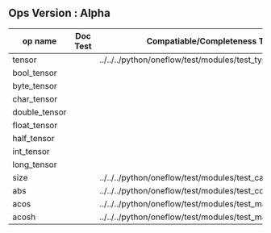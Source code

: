 ## Ops Version : Alpha


|op name   | Doc Test | Compatiable/Completeness Test | Exception |
| ------------------------- | ------------- | ----------------------------- | --------- |
| tensor |  |../../../python/oneflow/test/modules/test_type_tensor.py  |  |
| bool_tensor |  |  |  |
| byte_tensor |  |  |  |
| char_tensor |  |  |  |
| double_tensor |  |  |  |
| float_tensor |  |  |  |
| half_tensor |  |  |  |
| int_tensor |  |  |  |
| long_tensor |  |  |  |
| size |  |../../../python/oneflow/test/modules/test_cast.py  |  |
| abs |  |../../../python/oneflow/test/modules/test_consistent_abs.py  |  |
| acos |  |../../../python/oneflow/test/modules/test_math_ops.py  |  |
| acosh |  |../../../python/oneflow/test/modules/test_math_ops.py  |  |
